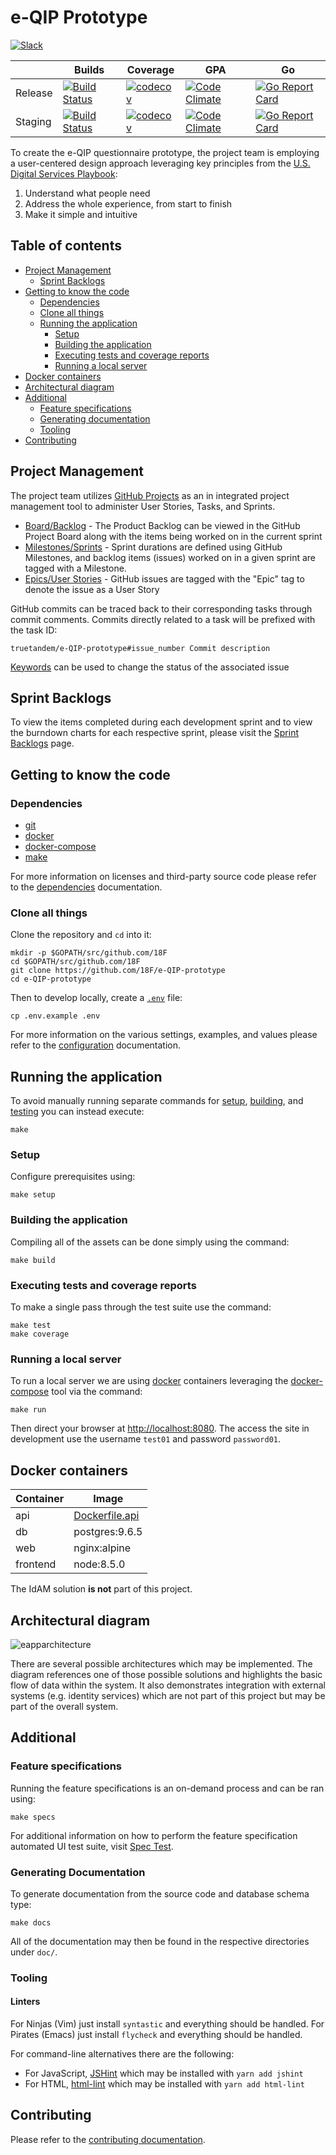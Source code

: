 # e-QIP Prototype

[![Slack][badge_chat]][1]

|         | Builds                             | Coverage                        | GPA                                | Go                                              |
| ------- | ---------------------------------- | ------------------------------- | ---------------------------------- | ----------------------------------------------- |
| Release | [![Build Status][badge_ci_18f]][2] | [![codecov][badge_cov_18f]][24] | [![Code Climate][badge_cc_18f]][3] | [![Go Report Card][badge_goreportcard_18f]][22] |
| Staging | [![Build Status][badge_ci_tt]][5]  | [![codecov][badge_cov_tt]][25]  | [![Code Climate][badge_cc_tt]][6]  | [![Go Report Card][badge_goreportcard_tt]][23]  |

To create the e-QIP questionnaire prototype, the project team is employing a user-centered design approach leveraging key principles from the [U.S. Digital Services Playbook][8]:

1. Understand what people need
2. Address the whole experience, from start to finish
3. Make it simple and intuitive

## Table of contents

 - [Project Management](#project-management)
    - [Sprint Backlogs](#sprint-backlogs)
 - [Getting to know the code](#getting-to-know-the-code)
    - [Dependencies](#dependencies)
    - [Clone all things](#clone-all-things)
    - [Running the application](#running-the-application)
       - [Setup](#setup)
       - [Building the application](#building-the-application)
       - [Executing tests and coverage reports](#executing-tests-and-coverage-reports)
       - [Running a local server](#running-a-local-server)
 - [Docker containers](#docker-containers)
 - [Architectural diagram](#architectural-diagram)
 - [Additional](#additional)
    - [Feature specifications](#feature-specifications)
    - [Generating documentation](#generating-documentation)
    - [Tooling](#tooling)
 - [Contributing](#contributing)

## Project Management

The project team utilizes [GitHub Projects][9] as an in integrated project management tool to administer User Stories, Tasks, and Sprints.

 - [Board/Backlog][10] - The Product Backlog can be viewed in the GitHub Project Board along with the items being worked on in the current sprint
 - [Milestones/Sprints][11] - Sprint durations are defined using GitHub Milestones, and backlog items (issues) worked on in a given sprint are tagged with a Milestone.
 - [Epics/User Stories][12] - GitHub issues are tagged with the "Epic" tag to denote the issue as a User Story

GitHub commits can be traced back to their corresponding tasks through commit comments.  Commits directly related to a task will be prefixed with the task ID:

```
truetandem/e-QIP-prototype#issue_number Commit description
```

[Keywords][13] can be used to change the status of the associated issue

## Sprint Backlogs

To view the items completed during each development sprint and to view the burndown charts for each respective sprint, please visit the [Sprint Backlogs][26] page.

## Getting to know the code

### Dependencies

 - [git](https://git-scm.com)
 - [docker][21]
 - [docker-compose][20]
 - [make](https://www.gnu.org/software/make/)

For more information on licenses and third-party source code please refer to the [dependencies](DEPENDENCIES.md) documentation.

### Clone all things

Clone the repository and `cd` into it:

```shell
mkdir -p $GOPATH/src/github.com/18F
cd $GOPATH/src/github.com/18F
git clone https://github.com/18F/e-QIP-prototype
cd e-QIP-prototype
```

Then to develop locally, create a [`.env`](.env.example) file:

```shell
cp .env.example .env
```

For more information on the various settings, examples, and values please refer to the [configuration](CONFIGURATION.md) documentation.


## Running the application

To avoid manually running separate commands for [setup](#setup), [building](#building-the-application), and [testing](#executing-tests-and-coverage-reports) you can instead execute:

``` shell
make
```

### Setup

Configure prerequisites using:

```shell
make setup
```

### Building the application

Compiling all of the assets can be done simply using the command:

```shell
make build
```

### Executing tests and coverage reports

To make a single pass through the test suite use the command:

```shell
make test
make coverage
```

### Running a local server

To run a local server we are using [docker][21] containers leveraging the [docker-compose][20] tool via the command:

```shell
make run
```

Then direct your browser at [http://localhost:8080](http://localhost:8080). The access the site in development use the username `test01` and password `password01`.

## Docker containers

| Container | Image               |
| --------  | ------------------- |
| api       | [Dockerfile.api](Dockerfile.api) |
| db        | postgres:9.6.5      |
| web       | nginx:alpine        |
| frontend  | node:8.5.0          |

The IdAM solution **is not** part of this project.

## Architectural diagram

![eapparchitecture](https://user-images.githubusercontent.com/12962390/37600234-1ecdb4ba-2b5d-11e8-99b3-a07f46aef611.png)

There are several possible architectures which may be implemented. The diagram references one of those possible solutions and highlights the basic flow of data within the system. It also demonstrates integration with external systems (e.g. identity services) which are not part of this project but may be part of the overall system.


## Additional

### Feature specifications

Running the feature specifications is an on-demand process and can be ran using:

```shell
make specs
```

For additional information on how to perform the feature specification automated UI test suite, visit [Spec Test][27].

### Generating Documentation

To generate documentation from the source code and database schema type:

```shell
make docs
```

All of the documentation may then be found in the respective directories under `doc/`.

### Tooling

#### Linters

For Ninjas (Vim) just install `syntastic` and everything should be handled.
For Pirates (Emacs) just install `flycheck` and everything should be handled.

For command-line alternatives there are the following:
 - For JavaScript, [JSHint][14] which may be installed with `yarn add jshint`
 - For HTML, [html-lint][15] which may be installed with `yarn add html-lint`


## Contributing

Please refer to the [contributing documentation][18].

[badge_chat]: https://img.shields.io/badge/chat-slack-green.svg
[badge_ci_18f]: https://circleci.com/gh/18F/e-QIP-prototype.svg?style=shield
[badge_cc_18f]: https://codeclimate.com/github/18F/e-QIP-prototype/badges/gpa.svg
[badge_cov_18f]: https://codecov.io/gh/18F/e-QIP-prototype/branch/master/graph/badge.svg
[badge_goreportcard_18f]: https://goreportcard.com/badge/github.com/18F/e-QIP-prototype
[badge_ci_tt]: https://circleci.com/gh/truetandem/e-QIP-prototype.svg?style=shield
[badge_cc_tt]: https://codeclimate.com/github/truetandem/e-QIP-prototype/badges/gpa.svg
[badge_cov_tt]: https://codecov.io/gh/truetandem/e-QIP-prototype/branch/master/graph/badge.svg
[badge_goreportcard_tt]: https://goreportcard.com/badge/github.com/truetandem/e-QIP-prototype
[1]: https://gsa-tts.slack.com/messages/acq-e-qip-vendor
[2]: https://circleci.com/gh/18F/e-QIP-prototype
[3]: https://codeclimate.com/github/18F/e-QIP-prototype
[4]: https://continua11y.18f.gov/18F/e-QIP-prototype
[5]: https://circleci.com/gh/truetandem/e-QIP-prototype
[6]: https://codeclimate.com/github/truetandem/e-QIP-prototype
[7]: https://continua11y.18f.gov/truetandem/e-QIP-prototype
[8]: https://playbook.cio.gov/#plays_index_anchor
[9]: https://help.github.com/articles/tracking-the-progress-of-your-work-with-projects
[10]: https://github.com/truetandem/e-QIP-prototype/projects/1?fullscreen=true
[11]: https://github.com/truetandem/e-QIP-prototype/milestones
[12]: https://github.com/truetandem/e-QIP-prototype/labels/Epic
[13]: https://help.github.com/articles/closing-issues-via-commit-messages/
[14]: http://jshint.com
[15]: https://github.com/curtisj44/HTML-Lint
[16]: https://www.npmjs.com
[17]: https://github.com/Masterminds/glide
[18]: CONTRIBUTING.md
[19]: https://yarnpkg.com
[20]: https://docs.docker.com/compose
[21]: https://docker.com
[22]: https://goreportcard.com/report/github.com/18F/e-QIP-prototype
[23]: https://goreportcard.com/report/github.com/truetandem/e-QIP-prototype
[24]: https://codecov.io/gh/18F/e-QIP-prototype
[25]: https://codecov.io/gh/truetandem/e-QIP-prototype
[26]: SPRINTS.MD
[27]: SPECTEST.MD
